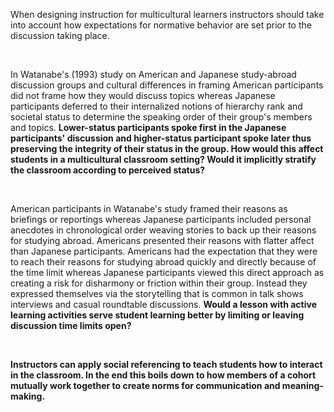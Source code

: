 <p><span style=font-weight: 400;>When designing instruction for multicultural learners instructors should take into account how expectations for normative behavior are set prior to the discussion taking place.</span></p>  <p> </p>  <p><span style=font-weight: 400;>In Watanabe's (1993) study on American and Japanese study-abroad discussion groups and cultural differences in framing American participants did not frame how they would discuss topics whereas Japanese participants deferred to their internalized notions of hierarchy rank and societal status to determine the speaking order of their group's members and topics. </span><strong>Lower-status participants spoke first in the Japanese participants' discussion and higher-status participant spoke later thus preserving the integrity of their status in the group. How would this affect students in a multicultural classroom setting? Would it implicitly stratify the classroom according to perceived status?</strong></p>  <p> </p>  <p><span style=font-weight: 400;>American participants in Watanabe's study framed their reasons as briefings or reportings whereas Japanese participants included personal anecdotes in chronological order weaving stories to back up their reasons for studying abroad. Americans presented their reasons with flatter affect than Japanese participants. Americans had the expectation that they were to reach their reasons for studying abroad quickly and directly because of the time limit whereas Japanese participants viewed this direct approach as creating a risk for disharmony or friction within their group. Instead they expressed themselves via the storytelling that is common in talk shows interviews and casual roundtable discussions. </span><strong>Would a lesson with active learning activities serve student learning better by limiting or leaving discussion time limits open?</strong></p>  <p> </p>  <p><strong>Instructors can apply social referencing to teach students how to interact in the classroom. In the end this boils down to how members of a cohort mutually work together to create norms for communication and meaning-making.</strong></p>